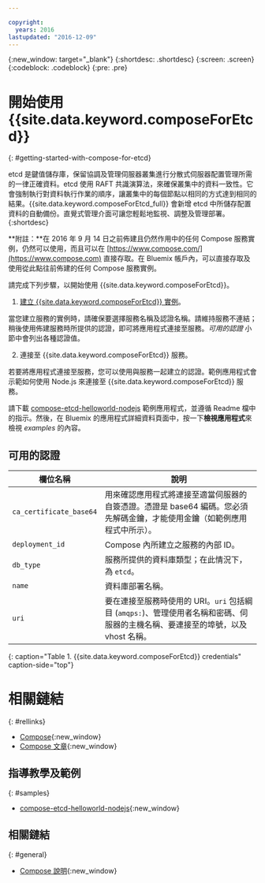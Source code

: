 ```yaml
---

copyright:
  years: 2016
lastupdated: "2016-12-09"
---
```


{:new_window: target="_blank"}
{:shortdesc: .shortdesc}
{:screen: .screen}
{:codeblock: .codeblock}
{:pre: .pre}

# 開始使用 {{site.data.keyword.composeForEtcd}}
{: #getting-started-with-compose-for-etcd}

etcd 是鍵值儲存庫，保留協調及管理伺服器叢集進行分散式伺服器配置管理所需的一律正確資料。etcd 使用 RAFT 共識演算法，來確保叢集中的資料一致性。它會強制執行對資料執行作業的順序，讓叢集中的每個節點以相同的方式達到相同的結果。{{site.data.keyword.composeForEtcd_full}} 會新增 etcd 中所儲存配置資料的自動備份。直覺式管理介面可讓您輕鬆地監視、調整及管理部署。
{:shortdesc}

**附註：**在 2016 年 9 月 14 日之前佈建且仍然作用中的任何 Compose 服務實例，仍然可以使用，而且可以在 [https://www.compose.com/](https://www.compose.com) 直接存取。在 Bluemix 帳戶內，可以直接存取及使用從此點往前佈建的任何 Compose 服務實例。

請完成下列步驟，以開始使用 {{site.data.keyword.composeForEtcd}}。

1. [建立 {{site.data.keyword.composeForEtcd}} 實例](https://console.ng.bluemix.net/catalog/services/compose-for-etcd/)。

  當您建立服務的實例時，請確保要選擇服務名稱及認證名稱。請維持服務不連結；稍後使用佈建服務時所提供的認證，即可將應用程式連接至服務。*可用的認證* 小節中會列出各種認證值。

2. 連接至 {{site.data.keyword.composeForEtcd}} 服務。

若要將應用程式連接至服務，您可以使用與服務一起建立的認證。範例應用程式會示範如何使用 Node.js 來連接至 {{site.data.keyword.composeForEtcd}} 服務。

請下載 [compose-etcd-helloworld-nodejs](https://github.com/IBM-Bluemix/compose-etcd-helloworld-nodejs) 範例應用程式，並遵循 Readme 檔中的指示。然後，在 Bluemix 的應用程式詳細資料頁面中，按一下**檢視應用程式**來檢視 *examples* 的內容。

## 可用的認證

欄位名稱|說明
----------|-----------
`ca_certificate_base64`|用來確認應用程式將連接至適當伺服器的自簽憑證。憑證是 base64 編碼。您必須先解碼金鑰，才能使用金鑰（如範例應用程式中所示）。
`deployment_id`|Compose 內所建立之服務的內部 ID。
`db_type`|服務所提供的資料庫類型；在此情況下，為 `etcd`。
`name`|資料庫部署名稱。
`uri`|要在連接至服務時使用的 URI。`uri` 包括綱目 (`amqps:`)、管理使用者名稱和密碼、伺服器的主機名稱、要連接至的埠號，以及 vhost 名稱。

{: caption="Table 1. {{site.data.keyword.composeForEtcd}} credentials" caption-side="top"}

# 相關鏈結
{: #rellinks}

* [Compose](https://www.compose.com){:new_window}
* [Compose 文章](https://www.compose.com/articles/){:new_window}

## 指導教學及範例
{: #samples}
* [compose-etcd-helloworld-nodejs](https://github.com/IBM-Bluemix/compose-etcd-helloworld-nodejs){:new_window}

## 相關鏈結
{: #general}
* [Compose 說明](https://help.compose.com/docs){:new_window}

